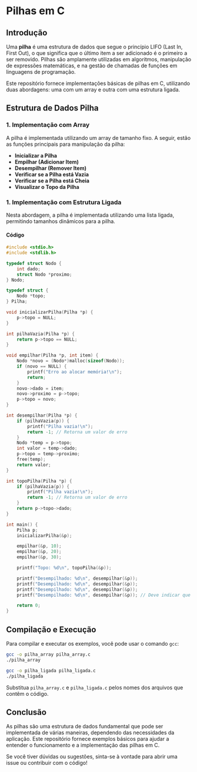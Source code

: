 # Pilhas em C

## Introdução

Uma **pilha** é uma estrutura de dados que segue o princípio LIFO (Last In, First Out), o que significa que o último item a ser adicionado é o primeiro a ser removido. Pilhas são amplamente utilizadas em algoritmos, manipulação de expressões matemáticas, e na gestão de chamadas de funções em linguagens de programação.

Este repositório fornece implementações básicas de pilhas em C, utilizando duas abordagens: uma com um array e outra com uma estrutura ligada.

## Estrutura de Dados Pilha

### 1. Implementação com Array

A pilha é implementada utilizando um array de tamanho fixo. A seguir, estão as funções principais para manipulação da pilha:

- **Inicializar a Pilha**
- **Empilhar (Adicionar Item)**
- **Desempilhar (Remover Item)**
- **Verificar se a Pilha está Vazia**
- **Verificar se a Pilha está Cheia**
- **Visualizar o Topo da Pilha**

### 1. Implementação com Estrutura Ligada

Nesta abordagem, a pilha é implementada utilizando uma lista ligada, permitindo tamanhos dinâmicos para a pilha.

#### Código

```c
#include <stdio.h>
#include <stdlib.h>

typedef struct Nodo {
    int dado;
    struct Nodo *proximo;
} Nodo;

typedef struct {
    Nodo *topo;
} Pilha;

void inicializarPilha(Pilha *p) {
    p->topo = NULL;
}

int pilhaVazia(Pilha *p) {
    return p->topo == NULL;
}

void empilhar(Pilha *p, int item) {
    Nodo *novo = (Nodo*)malloc(sizeof(Nodo));
    if (novo == NULL) {
        printf("Erro ao alocar memória!\n");
        return;
    }
    novo->dado = item;
    novo->proximo = p->topo;
    p->topo = novo;
}

int desempilhar(Pilha *p) {
    if (pilhaVazia(p)) {
        printf("Pilha vazia!\n");
        return -1; // Retorna um valor de erro
    }
    Nodo *temp = p->topo;
    int valor = temp->dado;
    p->topo = temp->proximo;
    free(temp);
    return valor;
}

int topoPilha(Pilha *p) {
    if (pilhaVazia(p)) {
        printf("Pilha vazia!\n");
        return -1; // Retorna um valor de erro
    }
    return p->topo->dado;
}

int main() {
    Pilha p;
    inicializarPilha(&p);

    empilhar(&p, 10);
    empilhar(&p, 20);
    empilhar(&p, 30);

    printf("Topo: %d\n", topoPilha(&p));

    printf("Desempilhado: %d\n", desempilhar(&p));
    printf("Desempilhado: %d\n", desempilhar(&p));
    printf("Desempilhado: %d\n", desempilhar(&p));
    printf("Desempilhado: %d\n", desempilhar(&p)); // Deve indicar que a pilha está vazia

    return 0;
}
```

## Compilação e Execução

Para compilar e executar os exemplos, você pode usar o comando `gcc`:

```bash
gcc -o pilha_array pilha_array.c
./pilha_array
```

```bash
gcc -o pilha_ligada pilha_ligada.c
./pilha_ligada
```

Substitua `pilha_array.c` e `pilha_ligada.c` pelos nomes dos arquivos que contêm o código.

## Conclusão

As pilhas são uma estrutura de dados fundamental que pode ser implementada de várias maneiras, dependendo das necessidades da aplicação. Este repositório fornece exemplos básicos para ajudar a entender o funcionamento e a implementação das pilhas em C.

Se você tiver dúvidas ou sugestões, sinta-se à vontade para abrir uma issue ou contribuir com o código!
